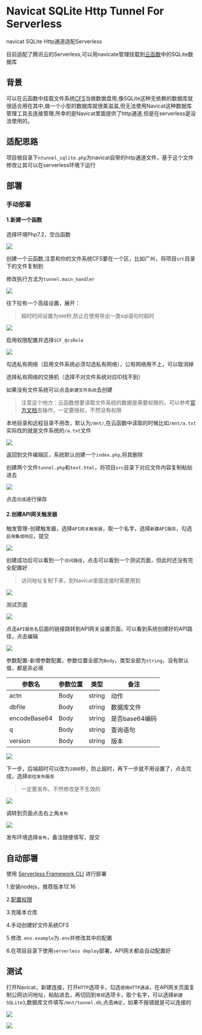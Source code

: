 # Navicat SQLite Http Tunnel For Serverless

navicat SQLite Http通道适配Serverless

目前适配了腾讯云的Serverless,可以用navicate管理挂载到[云函数](https://cloud.tencent.com/product/scf)中的SQLite数据库



## 背景

可以在云函数中挂载文件系统[CFS](https://cloud.tencent.com/product/cfs)当做数据盘用,像SQLite这种无依赖的数据库就很适合用在其中,做一个小型的数据库就很美滋滋,但无法使用Navicat这种数据库管理工具去连接管理,所幸的是Navicat里面提供了http通道,但是在serverless是没法使用的。

## 适配思路

项目根目录下`ntunnel_sqlite.php`为navicat自带的http通道文件，基于这个文件修改让其可以在serverless环境下运行

## 部署

### 手动部署

#### 1.新建一个函数

选择环境Php7.2，空白函数

![](https://cdn.jsdelivr.net/gh/cooldev-cn/cdn@latest/20201117183712.png)

创建一个云函数,注意和你的文件系统CFS要在一个区，比如广州，将项目`src`目录下的文件复制到

修改执行方法为`tunnel.main_handler`

![](https://cdn.jsdelivr.net/gh/cooldev-cn/cdn@latest/20201117183923.png)

往下拉有一个高级设置，展开：

>  超时时间设置为`900`秒,防止在使用导出一类sql语句时超时

![](https://cdn.jsdelivr.net/gh/cooldev-cn/cdn@latest/20201117184211.png)

启用权限配置并选择`SCF_QcsRole`

![](https://cdn.jsdelivr.net/gh/cooldev-cn/cdn@latest/20201117184342.png)

勾选私有网络（启用文件系统必须勾选私有网络），公有网络用不上，可以取消掉

选择私有网络的交换机（选择不对文件系统对应ID找不到）

如果没有文件系统可以点击`新建文件系统`去创建

> 注意这个地方：云函数想要读取文件系统的数据是需要权限的，可以参考[官方文档](https://cloud.tencent.com/document/product/583/46199)去操作，一定要授权，不然没有权限

本地目录和远程目录不用改，默认为`/mnt/`,在云函数中读取的时候比如`/mnt/a.txt`实际找的就是文件系统的`/a.txt`文件

![](https://cdn.jsdelivr.net/gh/cooldev-cn/cdn@latest/20201117184624.png)

返回到文件编辑区，系统默认创建一个`index.php`,将其删除

创建两个文件`tunnel.php`和`test.html`，将项目`src`目录下对应文件内容复制粘贴进去

![](https://cdn.jsdelivr.net/gh/cooldev-cn/cdn@latest/20201117185840.png)

点击`完成`进行保存

#### 2.创建API网关触发器

触发管理-创建触发器，选择`API网关触发器`，取一个名字，选择`新建API服务`，勾选`启用集成响应`，提交

![](https://cdn.jsdelivr.net/gh/cooldev-cn/cdn@latest/20201117190026.png)

创建成功后可以看到一个`访问路径`，点击可以看到一个测试页面，但此时还没有完全配置好

> 访问地址复制下来，到Navicat里面连接时需要用到

![](https://cdn.jsdelivr.net/gh/cooldev-cn/cdn@latest/20201117190528.png)

测试页面

![](https://cdn.jsdelivr.net/gh/cooldev-cn/cdn@latest/20201117190445.png)

点击`API服务名`后面的链接跳转到API网关设置页面，可以看到系统创建好的API路径，点击编辑

![](https://cdn.jsdelivr.net/gh/cooldev-cn/cdn@latest/20201117190640.png)

参数配置-新增参数配置，参数位置全部为`Body`，类型全部为`string`，没有默认值，都是非必填

| 参数名       | 参数位置 | 类型   | 备注           |
| ------------ | -------- | ------ | -------------- |
| actn         | Body     | string | 动作           |
| dbfile       | Body     | string | 数据库文件     |
| encodeBase64 | Body     | string | 是否base64编码 |
| q            | Body     | string | 查询语句       |
| version      | Body     | string | 版本           |

![](https://cdn.jsdelivr.net/gh/cooldev-cn/cdn@latest/20201117191115.png)

下一步，后端超时可以改为`1800`秒，防止超时，再下一步就不用设置了，点击完成，选择`前往发布服务`

> 一定要发布，不然修改是不生效的

![](https://cdn.jsdelivr.net/gh/cooldev-cn/cdn@latest/20201117191248.png)

调转到页面点击右上角`发布`

![](https://cdn.jsdelivr.net/gh/cooldev-cn/cdn@latest/20201118094936.png)

发布环境选择`发布`，备注随便填写，提交

## 自动部署

使用 [Serverless Framework CLI](https://cloud.tencent.com/document/product/583/44750) 进行部署

1.安装nodejs，推荐版本12.16

2.[配置权限](https://cloud.tencent.com/document/product/583/44786)

3.克隆本仓库

4.手动创建好文件系统CFS

5.修改`.env.example`为`.env`并修改其中的配置

6.在项目目录下使用`serverless deploy`部署，API网关都会自动配置好

## 测试

打开Navicat，新建连接，打开`HTTP`选项卡，勾选`使用HTTP通道`，在API网关页面复制公网访问地址，粘贴进去，再切回到`常规`选项卡，取个名字，可以选择`新建SQLite3`,数据库文件填写`/mnt/tunnel.db`,点击`确定`，如果不报错就是可以连接的

![](https://cdn.jsdelivr.net/gh/cooldev-cn/cdn@latest/20201117192823.png)

![](https://cdn.jsdelivr.net/gh/cooldev-cn/cdn@latest/20201117192259.png)

